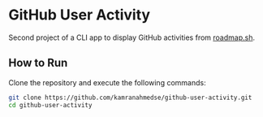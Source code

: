 # GitHub User Activity

Second project of a CLI app to display GitHub activities from [roadmap.sh](https://roadmap.sh/projects/github-user-activity).

## How to Run

Clone the repository and execute the following commands:

```bash
git clone https://github.com/kamranahmedse/github-user-activity.git
cd github-user-activity
